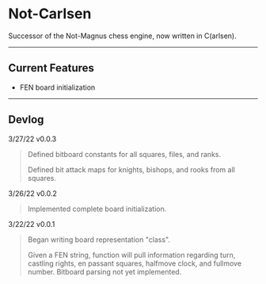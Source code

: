 # Not-Carlsen
Successor of the Not-Magnus chess engine, now written in C(arlsen).

------

## Current Features
- FEN board initialization

------

## Devlog
3/27/22 v0.0.3
> Defined bitboard constants for all squares, files, and ranks.
>
> Defined bit attack maps for knights, bishops, and rooks from all squares.

3/26/22 v0.0.2
> Implemented complete board initialization.

3/22/22 v0.0.1
> Began writing board representation "class".
> 
> Given a FEN string, function will pull information regarding turn, castling rights, en passant squares, halfmove clock, and fullmove number. Bitboard parsing not yet implemented.

